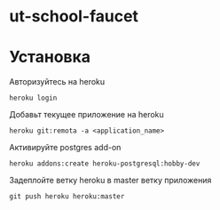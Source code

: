 # ut-school-faucet

# Установка

Авторизуйтесь на heroku
```
heroku login
```

Добавьт текущее приложение на heroku
```
heroku git:remota -a <application_name>
```

Активируйте postgres add-on
```
heroku addons:create heroku-postgresql:hobby-dev
```

Задеплойте ветку heroku в master ветку приложения
```
git push heroku heroku:master
```
